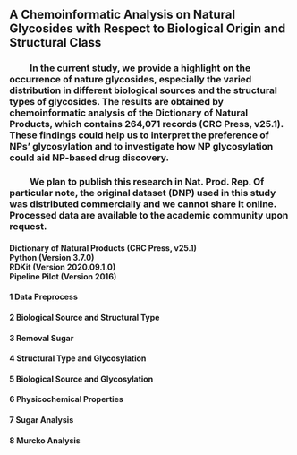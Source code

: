 ## A Chemoinformatic Analysis on Natural Glycosides with Respect to Biological Origin and Structural Class

### &emsp;&emsp; In the current study, we provide a highlight on the occurrence of nature glycosides, especially the varied distribution in different biological sources and the structural types of glycosides. The results are obtained by chemoinformatic analysis of the Dictionary of Natural Products, which contains 264,071 records (CRC Press, v25.1). These findings could help us to interpret the preference of NPs’ glycosylation and to investigate how NP glycosylation could aid NP-based drug discovery.
### &emsp;&emsp; We plan to publish this research in Nat. Prod. Rep. Of particular note, the original dataset (DNP) used in this study was distributed commercially and we cannot share it online. Processed data are available to the academic community upon request.

<h4>
Dictionary of Natural Products (CRC Press, v25.1) <br>
Python (Version 3.7.0) <br>
RDKit (Version 2020.09.1.0) <br>
Pipeline Pilot (Version 2016) <br>
</h4>

#### 1 Data Preprocess

#### 2 Biological Source and Structural Type

#### 3 Removal Sugar

#### 4 Structural Type and Glycosylation

#### 5 Biological Source and Glycosylation

#### 6 Physicochemical Properties

#### 7 Sugar Analysis

#### 8 Murcko Analysis
